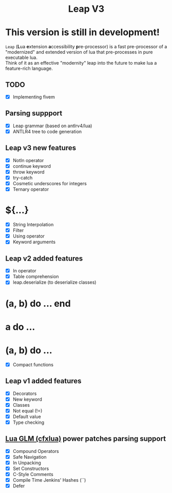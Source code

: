 <h1 align="center">Leap V3</h1>

# This version is still in development!

`Leap` (**L**ua **e**xtension **a**ccessibility **p**re-processor) is a fast pre-processor of a "modernized" and extended version of lua that pre-processes in pure executable lua.  
Think of it as an effective "modernity" leap into the future to make lua a feature-rich language.  

## TODO
  - [X] Implementing fivem 

## Parsing suppport
  - [X] Leap grammar (based on antlrv4/lua)
  - [X] ANTLR4 tree to code generation

## Leap v3 new features
  - [X] NotIn operator
  - [X] continue keyword
  - [X] throw keyword
  - [X] try-catch
  - [X] Cosmetic underscores for integers
  - [X] Ternary operator
  # ${...}
  - [X] String Interpolation
  - [X] Filter 
  - [X] Using operator
  - [X] Keyword arguments

## Leap v2 added features
  - [X] In operator
  - [X] Table comprehension
  - [X] leap.deserialize (to deserialize classes)
  # (a, b) do ... end
  # a do ...
  # (a, b) do ...
  - [X] Compact functions 

## Leap v1 added features
  - [X] Decorators
  - [X] New keyword
  - [X] Classes
  - [X] Not equal (!=)
  - [X] Default value
  - [X] Type checking 

## [Lua GLM (cfxlua)](https://github.com/citizenfx/lua/tree/luaglm-dev/cfx#power-patches) power patches parsing support
  - [X] Compound Operators
  - [X] Safe Navigation
  - [X] In Unpacking
  - [X] Set Constructors
  - [X] C-Style Comments
  - [X] Compile Time Jenkins' Hashes (``)
  - [X] Defer